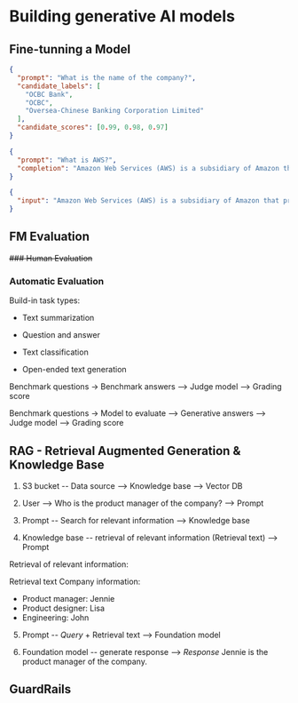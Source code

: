 # Building generative AI models

## Fine-tunning a Model

```json
{
  "prompt": "What is the name of the company?",
  "candidate_labels": [
    "OCBC Bank",
    "OCBC",
    "Oversea-Chinese Banking Corporation Limited"
  ],
  "candidate_scores": [0.99, 0.98, 0.97]
}
```

```json
{
  "prompt": "What is AWS?",
  "completion": "Amazon Web Services (AWS) is a subsidiary of Amazon that provides on-demand cloud computing platforms and other infrastructure services to individuals, companies, and governments, on a metered pay-as-you-go basis."
}
```

```json
{
  "input": "Amazon Web Services (AWS) is a subsidiary of Amazon that provides on-demand cloud computing platforms and other infrastructure services to individuals, companies, and governments, on a metered pay-as-you-go basis."
}
```

## FM Evaluation

~~### Human Evaluation~~

### Automatic Evaluation

Build-in task types:

- Text summarization

- Question and answer

- Text classification

- Open-ended text generation

Benchmark questions -> Benchmark answers --> Judge model --> Grading score

Benchmark questions -> Model to evaluate --> Generative answers --> Judge model --> Grading score

## RAG - Retrieval Augmented Generation & Knowledge Base

1. S3 bucket -- Data source --> Knowledge base --> Vector DB

2. User --> Who is the product manager of the company? --> Prompt

3. Prompt -- Search for relevant information --> Knowledge base

4. Knowledge base -- retrieval of relevant information (Retrieval text) --> Prompt

Retrieval of relevant information:

Retrieval text
Company information:

- Product manager: Jennie
- Product designer: Lisa
- Engineering: John

5. Prompt -- _Query_ + Retrieval text --> Foundation model

6. Foundation model -- generate response --> _Response_ Jennie is the product manager of the company.

## GuardRails

